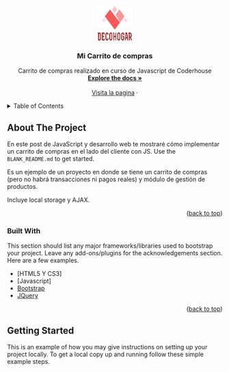 <div id="top"></div>


<!-- Carrito de compras -->
<!--


<!-- PROJECT LOGO -->
<br />
<div align="center">
  <a href="https://github.com/othneildrew/Best-README-Template">
    <img src="images/logo.png" alt="Logo" width="80" height="80">
  </a>

  <h3 align="center">Mi Carrito de compras</h3>

  <p align="center">
   Carrito de compras realizado en curso de Javascript de Coderhouse
    <br />
    <a href="https://owakester.github.io/carrito/"><strong>Explore the docs »</strong></a>
    <br />
    <br />
    <a href="https://owakester.github.io/carrito/">Visita la pagina</a>
    ·

  </p>
</div>



<!-- TABLE OF CONTENTS -->
<details>
  <summary>Table of Contents</summary>
  <ol>
    <li>
      <a href="#about-the-project">About The Project</a>
      <ul>
        <li><a href="#built-with">Built With</a></li>
      </ul>
    </li>
    <li>
      <a href="#getting-started">Getting Started</a>
      <ul>
        <li><a href="#prerequisites">Prerequisites</a></li>
        <li><a href="#installation">Installation</a></li>
      </ul>
    </li>
    <li><a href="#usage">Usage</a></li>
    <li><a href="#roadmap">Roadmap</a></li>
    <li><a href="#contributing">Contributing</a></li>
    <li><a href="#license">License</a></li>
    <li><a href="#contact">Contact</a></li>
    <li><a href="#acknowledgments">Acknowledgments</a></li>
  </ol>
</details>



<!-- ABOUT THE PROJECT -->
## About The Project

En este post de JavaScript y desarrollo web te mostraré cómo implementar un carrito de compras en el lado del cliente con JS.
Use the `BLANK_README.md` to get started.

Es un ejemplo  de un proyecto en donde se tiene un carrito de compras  (pero no habrá transacciones ni pagos reales) y módulo de gestión de productos.

Incluye local storage y AJAX.

<p align="right">(<a href="#top">back to top</a>)</p>



### Built With

This section should list any major frameworks/libraries used to bootstrap your project. Leave any add-ons/plugins for the acknowledgements section. Here are a few examples.

* [HTML5 Y CS3]
* [Javascript]
* [Bootstrap](https://getbootstrap.com)
* [JQuery](https://jquery.com)

<p align="right">(<a href="#top">back to top</a>)</p>



<!-- GETTING STARTED -->
## Getting Started

This is an example of how you may give instructions on setting up your project locally.
To get a local copy up and running follow these simple example steps.


